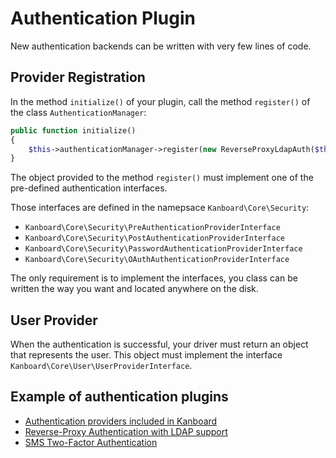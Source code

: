 Authentication Plugin
=====================

New authentication backends can be written with very few lines of code.

Provider Registration
---------------------

In the method `initialize()` of your plugin, call the method `register()` of the class `AuthenticationManager`:

```php
public function initialize()
{
    $this->authenticationManager->register(new ReverseProxyLdapAuth($this->container));
}
```

The object provided to the method `register()` must implement one of the pre-defined authentication interfaces.

Those interfaces are defined in the namepsace `Kanboard\Core\Security`:

- `Kanboard\Core\Security\PreAuthenticationProviderInterface`
- `Kanboard\Core\Security\PostAuthenticationProviderInterface`
- `Kanboard\Core\Security\PasswordAuthenticationProviderInterface`
- `Kanboard\Core\Security\OAuthAuthenticationProviderInterface`

The only requirement is to implement the interfaces, you class can be written the way you want and located anywhere on the disk.

User Provider
-------------

When the authentication is successful, your driver must return an object that represents the user.
This object must implement the interface `Kanboard\Core\User\UserProviderInterface`.

Example of authentication plugins
---------------------------------

- [Authentication providers included in Kanboard](https://github.com/kanboard/kanboard/tree/master/app/Auth)
- [Reverse-Proxy Authentication with LDAP support](https://github.com/kanboard/plugin-reverse-proxy-ldap)
- [SMS Two-Factor Authentication](https://github.com/kanboard/plugin-sms-2fa)
